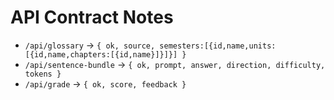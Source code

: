 # API Contract Notes

- `/api/glossary` -> `{ ok, source, semesters:[{id,name,units:[{id,name,chapters:[{id,name}]}]}] }`
- `/api/sentence-bundle` -> `{ ok, prompt, answer, direction, difficulty, tokens }`
- `/api/grade` -> `{ ok, score, feedback }`
